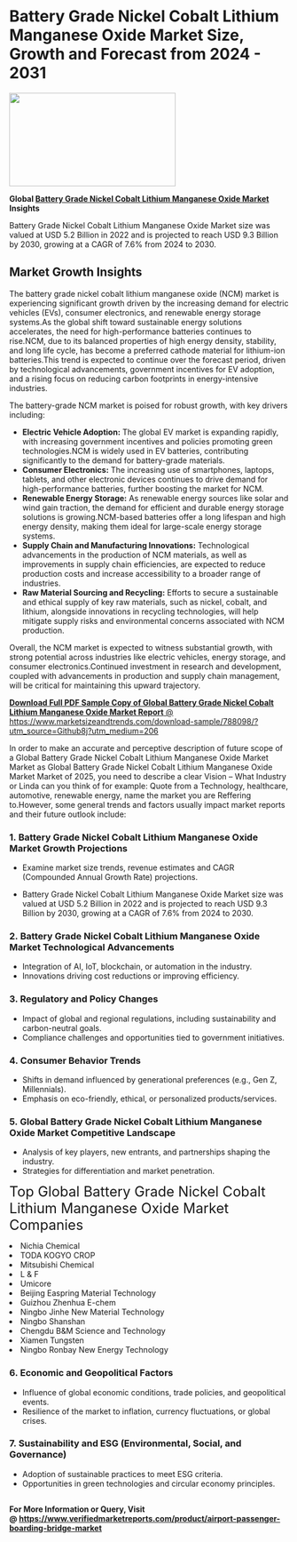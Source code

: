 <H1>Battery Grade Nickel Cobalt Lithium Manganese Oxide Market Size, Growth and Forecast from 2024 - 2031</H1><img class="aligncenter size-medium wp-image-584254" src="https://thirdeyenews.in/wp-content/uploads/2024/09/Global-Market-Research-300x168.jpeg" alt="" width="300" height="168" /><p><strong>Global&nbsp;<a href="https://www.marketsizeandtrends.com/download-sample/788098/?utm_source=Github8j?utm_medium=206">Battery Grade Nickel Cobalt Lithium Manganese Oxide Market</a> Insights</strong></p><p>Battery Grade Nickel Cobalt Lithium Manganese Oxide Market size was valued at USD 5.2 Billion in 2022 and is projected to reach USD 9.3 Billion by 2030, growing at a CAGR of 7.6% from 2024 to 2030.</p><p><h2>Market Growth Insights</h2> <p>The battery grade nickel cobalt lithium manganese oxide (NCM) market is experiencing significant growth driven by the increasing demand for electric vehicles (EVs), consumer electronics, and renewable energy storage systems.As the global shift toward sustainable energy solutions accelerates, the need for high-performance batteries continues to rise.NCM, due to its balanced properties of high energy density, stability, and long life cycle, has become a preferred cathode material for lithium-ion batteries.This trend is expected to continue over the forecast period, driven by technological advancements, government incentives for EV adoption, and a rising focus on reducing carbon footprints in energy-intensive industries.</p> <p><a href="download-sample-link"></a></p> <p>The battery-grade NCM market is poised for robust growth, with key drivers including:</p> <ul> <li><strong>Electric Vehicle Adoption:</strong> The global EV market is expanding rapidly, with increasing government incentives and policies promoting green technologies.NCM is widely used in EV batteries, contributing significantly to the demand for battery-grade materials.</li> <li><strong>Consumer Electronics:</strong> The increasing use of smartphones, laptops, tablets, and other electronic devices continues to drive demand for high-performance batteries, further boosting the market for NCM.</li> <li><strong>Renewable Energy Storage:</strong> As renewable energy sources like solar and wind gain traction, the demand for efficient and durable energy storage solutions is growing.NCM-based batteries offer a long lifespan and high energy density, making them ideal for large-scale energy storage systems.</li> <li><strong>Supply Chain and Manufacturing Innovations:</strong> Technological advancements in the production of NCM materials, as well as improvements in supply chain efficiencies, are expected to reduce production costs and increase accessibility to a broader range of industries.</li> <li><strong>Raw Material Sourcing and Recycling:</strong> Efforts to secure a sustainable and ethical supply of key raw materials, such as nickel, cobalt, and lithium, alongside innovations in recycling technologies, will help mitigate supply risks and environmental concerns associated with NCM production.</li> </ul> <p>Overall, the NCM market is expected to witness substantial growth, with strong potential across industries like electric vehicles, energy storage, and consumer electronics.Continued investment in research and development, coupled with advancements in production and supply chain management, will be critical for maintaining this upward trajectory.</p> <p><a href="get-more-link"></p><p><span class=""><strong>Download Full PDF Sample Copy of Global Battery Grade Nickel Cobalt Lithium Manganese Oxide Market Report</strong> @ <a href="https://www.marketsizeandtrends.com/download-sample/788098/?utm_source=Github8j?utm_medium=206" target="_blank">https://www.marketsizeandtrends.com/download-sample/788098/?utm_source=Github8j?utm_medium=206</a></span></p><p>In order to make an accurate and perceptive description of future scope of a Global&nbsp;Battery Grade Nickel Cobalt Lithium Manganese Oxide Market Market as Global&nbsp;Battery Grade Nickel Cobalt Lithium Manganese Oxide Market Market of 2025, you need to describe a clear Vision &ndash; What Industry or Linda can you think of for example: Quote from a Technology, healthcare, automotive, renewable energy, name the market you are Reffering to.However, some general trends and factors usually impact market reports and their future outlook include:</p><h3>1.&nbsp;<strong>Battery Grade Nickel Cobalt Lithium Manganese Oxide Market Growth Projections</strong></h3><ul><li>Examine market size trends, revenue estimates and CAGR (Compounded Annual Growth Rate) projections.</li><li><p>Battery Grade Nickel Cobalt Lithium Manganese Oxide Market size was valued at USD 5.2 Billion in 2022 and is projected to reach USD 9.3 Billion by 2030, growing at a CAGR of 7.6% from 2024 to 2030.</p></li></ul><h3>2.&nbsp;<strong>Battery Grade Nickel Cobalt Lithium Manganese Oxide Market Technological Advancements</strong></h3><ul><li>Integration of AI, IoT, blockchain, or automation in the industry.</li><li>Innovations driving cost reductions or improving efficiency.</li></ul><h3>3.&nbsp;<strong>Regulatory and Policy Changes</strong></h3><ul><li>Impact of global and regional regulations, including sustainability and carbon-neutral goals.</li><li>Compliance challenges and opportunities tied to government initiatives.</li></ul><h3>4.&nbsp;<strong>Consumer Behavior Trends</strong></h3><ul><li>Shifts in demand influenced by generational preferences (e.g., Gen Z, Millennials).</li><li>Emphasis on eco-friendly, ethical, or personalized products/services.</li></ul><h3>5.&nbsp;<strong>Global Battery Grade Nickel Cobalt Lithium Manganese Oxide Market Competitive Landscape</strong></h3><ul><li>Analysis of key players, new entrants, and partnerships shaping the industry.</li><li>Strategies for differentiation and market penetration.</li></ul><p data-pm-slice="1 1 []"><span style="color: inherit; font-family: inherit; font-size: 25px;">Top Global Battery Grade Nickel Cobalt Lithium Manganese Oxide Market Companies</span></p><div class="" data-test-id=""><p><li>Nichia Chemical</li><li> TODA KOGYO CROP</li><li> Mitsubishi Chemical</li><li> L & F</li><li> Umicore</li><li> Beijing Easpring Material Technology</li><li> Guizhou Zhenhua E-chem</li><li> Ningbo Jinhe New Material Technology</li><li> Ningbo Shanshan</li><li> Chengdu B&M Science and Technology</li><li> Xiamen Tungsten</li><li> Ningbo Ronbay New Energy Technology</li></p></div><h3>6.&nbsp;<strong>Economic and Geopolitical Factors</strong></h3><ul><li>Influence of global economic conditions, trade policies, and geopolitical events.</li><li>Resilience of the market to inflation, currency fluctuations, or global crises.</li></ul><h3>7.&nbsp;<strong>Sustainability and ESG (Environmental, Social, and Governance)</strong></h3><ul><li>Adoption of sustainable practices to meet ESG criteria.</li><li>Opportunities in green technologies and circular economy principles.</li></ul><h2><strong style="font-size: 14px;">For More Information or Query, Visit @&nbsp;</strong><a style="background-color: #ffffff; font-size: 14px;" href="https://www.marketsizeandtrends.com/report/battery-grade-nickel-cobalt-lithium-manganese-oxide-market/" target="_blank">https://www.verifiedmarketreports.com/product/airport-passenger-boarding-bridge-market</a></h2>